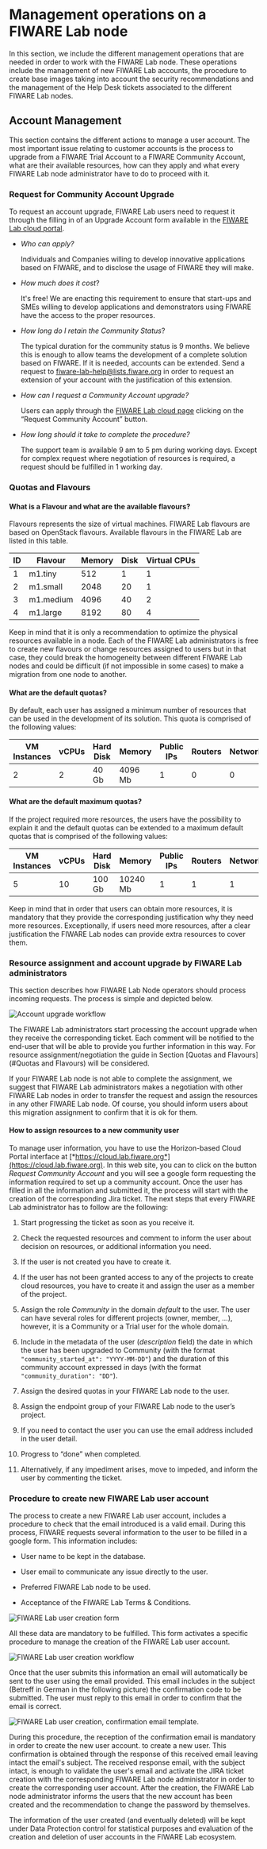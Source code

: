 # Management operations on a FIWARE Lab node

In this section, we include the different management operations that
are needed in order to work with the FIWARE Lab node. These operations
include the management of new FIWARE Lab accounts, the procedure to
create base images taking into account the security recommendations and
the management of the Help Desk tickets associated to the different FIWARE
Lab nodes.

## Account Management

This section contains the different actions to manage a user account.
The most important issue relating to customer accounts is the process to
upgrade from a FIWARE Trial Account to a FIWARE Community Account, what
are their available resources, how can they apply and what every FIWARE Lab node
administrator have to do to proceed with it.

### Request for Community Account Upgrade

To request an account upgrade, FIWARE Lab users need to request it through the
filling in of an Upgrade Account form available in the
[FIWARE Lab cloud portal](https://cloud.lab.fiware.org).

-   *Who can apply?*

    Individuals and Companies willing to develop innovative applications
    based on FIWARE, and to disclose the usage of FIWARE they will make.

-   *How much does it cost*?

    It's free! We are enacting this requirement to ensure that start-ups
    and SMEs willing to develop applications and demonstrators using
    FIWARE have the access to the proper resources.

-   *How long do I retain the Community Status*?

    The typical duration for the community status is 9 months. We believe
    this is enough to allow teams the development of a complete solution based
    on FIWARE. If it is needed, accounts can be extended. Send a request to
    [fiware-lab-help@lists.fiware.org](mailto:fiware-lab-help@lists.fiware.org)
    in order to request an extension of your account with the justification of
    this extension.

-   *How can I request a Community Account upgrade?*

    Users can apply through the [FIWARE Lab cloud page](http://help.lab.fi-ware.org)
    clicking on the “Request Community Account” button.

-   *How long should it take to complete the procedure?*

    The support team is available 9 am to 5 pm during working days. Except
    for complex request where negotiation of resources is required, a
    request should be fulfilled in 1 working day.

### Quotas and Flavours

#### What is a Flavour and what are the available flavours?

Flavours represents the size of virtual machines. FIWARE Lab flavours
are based on OpenStack flavours. Available flavours in the FIWARE Lab
are listed in this table.

| **ID** | **Flavour** | **Memory** | **Disk** | **Virtual CPUs** |
| --- | --- | --- | --- | --- |
| 1 | m1.tiny | 512 | 1 | 1 |
| 2 | m1.small | 2048 | 20 | 1 |
| 3 | m1.medium | 4096 | 40 | 2 |
| 4 | m1.large | 8192 | 80 | 4 |

Keep in mind that it is only a recommendation to optimize the physical
resources available in a node. Each of the FIWARE Lab administrators is
free to create new flavours or change resources assigned to users but in
that case, they could break the homogeneity between different FIWARE Lab
nodes and could be difficult (if not impossible in some cases) to make a
migration from one node to another.

#### What are the default quotas?

By default, each user has assigned a minimum number of resources that
can be used in the development of its solution. This quota is comprised
of the following values:

| **VM Instances** | **vCPUs** | **Hard Disk** | **Memory** | **Public IPs** |    **Routers** | **Networks** |
| --- | --- | --- | --- | --- | --- | --- |
| 2 | 2 | 40 Gb | 4096 Mb | 1 | 0 | 0 |

#### What are the default maximum quotas?

If the project required more resources, the users have the possibility
to explain it and the default quotas can be extended to a maximum
default quotas that is comprised of the following values:

| **VM Instances** | **vCPUs** | **Hard Disk** | **Memory** | **Public IPs** |    **Routers** | **Networks** |
| --- | --- | --- | --- | --- | --- | --- |
| 5  | 10 | 100 Gb | 10240 Mb | 1 | 1 | 1 |

Keep in mind that in order that users can obtain more resources, it is
mandatory that they provide the corresponding justification why they
need more resources. Exceptionally, if users need more resources, after
a clear justification the FIWARE Lab nodes can provide extra resources
to cover them.

### Resource assignment and account upgrade by FIWARE Lab administrators

This section describes how FIWARE Lab Node operators should process
incoming requests. The process is simple and depicted below.

![Account upgrade workflow](image15.png)

The FIWARE Lab administrators start processing the account
upgrade when they receive the corresponding ticket. Each
comment will be notified to the end-user that will be able
to provide you further information in this way. For resource
assignment/negotiation the guide in Section [Quotas and Flavours](#Quotas and Flavours)
will be considered.

If your FIWARE Lab node is not able to complete the assignment,
we suggest that FIWARE Lab administrators makes a negotiation
with other FIWARE Lab nodes in order to transfer the request and
assign the resources in any other FIWARE Lab node. Of course,
you should inform users about this migration assignment to confirm
that it is ok for them.

#### How to assign resources to a new community user

To manage user information, you have to use the Horizon-based Cloud
Portal interface at
[*https://cloud.lab.fiware.org*](https://cloud.lab.fiware.org). In this
web site, you can to click on the button *Request Community Account* and
you will see a google form requesting the information required to set up
a community account. Once the user has filled in all the information and
submitted it, the process will start with the creation of the
corresponding Jira ticket. The next steps that every FIWARE Lab administrator
has to follow are the following:

1.  Start progressing the ticket as soon as you receive it.

2.  Check the requested resources and comment to inform the user about
decision on resources, or additional information you need.

3.  If the user is not created you have to create it.

4.  If the user has not been granted access to any of the projects to
create cloud resources, you have to create it and assign the user as a member
of the project.

5.  Assign the role *Community* in the domain *default* to the user. The
user can have several roles for different projects (owner, member,
...), however, it is a Community or a Trial user for the
whole domain.

6.  Include in the metadata of the user (*description* field) the date
in which the user has been upgraded to Community (with the format
`"community_started_at": "YYYY-MM-DD"`) and the duration of this community
account expressed in days (with the format `"community_duration": "DD"`).

7.  Assign the desired quotas in your FIWARE Lab node to the user.

8.  Assign the endpoint group of your FIWARE Lab node to the user’s project.

9.  If you need to contact the user you can use the email address
included in the user detail.

10. Progress to “done” when completed.

11. Alternatively, if any impediment arises, move to impeded, and inform
the user by commenting the ticket.

### Procedure to create new FIWARE Lab user account

The process to create a new FIWARE Lab user account, includes a
procedure to check that the email introduced is a valid email. During
this process, FIWARE requests several information to the user to be filled in a
google form. This information includes:

-   User name to be kept in the database.

-   User email to communicate any issue directly to the user.

-   Preferred FIWARE Lab node to be used.

-   Acceptance of the FIWARE Lab Terms & Conditions.

![FIWARE Lab user creation form](image16.png)

All these data are mandatory to be fulfilled. This form activates a
specific procedure to manage the creation of the FIWARE Lab user
account.

![FIWARE Lab user creation workflow](image17.png)

Once that the user submits this information an email will automatically
be sent to the user using the email provided. This email includes in the
subject (Betreff in German in the following picture) the confirmation
code to be submitted. The user must reply to this email in order to
confirm that the email is correct.

![FIWARE Lab user creation, confirmation email template.](image18.png)

During this procedure, the reception of the confirmation email is mandatory in
order to create the new user account.
to create a new user. This confirmation is obtained through the response
of this received email leaving intact the email's subject. The received response
email, with the subject intact, is enough to validate the user's email and
activate the JIRA ticket creation with the corresponding FIWARE Lab
node administrator in order to create the corresponding user account.
After the creation, the FIWARE Lab node administrator informs the users
that the new account has been created and the recommendation to change
the password by themselves.

The information of the user created (and eventually deleted) will be
kept under Data Protection control for statistical purposes and
evaluation of the creation and deletion of user accounts in the FIWARE
Lab ecosystem.
